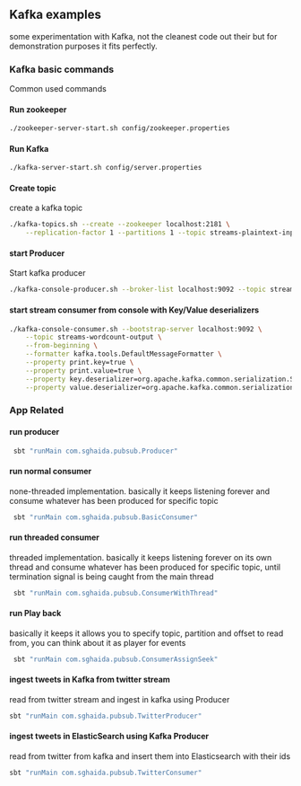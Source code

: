 ## Kafka examples
some experimentation with Kafka, not the cleanest code out their but for demonstration purposes it fits perfectly.

### Kafka basic commands
Common used commands

#### Run zookeeper
```bash
./zookeeper-server-start.sh config/zookeeper.properties
```

#### Run Kafka
```bash
./kafka-server-start.sh config/server.properties
```

#### Create topic
create a kafka topic
```bash
./kafka-topics.sh --create --zookeeper localhost:2181 \
    --replication-factor 1 --partitions 1 --topic streams-plaintext-input
```

#### start Producer
Start kafka producer
```bash
./kafka-console-producer.sh --broker-list localhost:9092 --topic streams-plaintext-input
```

#### start stream consumer from console with Key/Value deserializers
```bash
./kafka-console-consumer.sh --bootstrap-server localhost:9092 \
    --topic streams-wordcount-output \
    --from-beginning \
    --formatter kafka.tools.DefaultMessageFormatter \
    --property print.key=true \
    --property print.value=true \
    --property key.deserializer=org.apache.kafka.common.serialization.StringDeserializer \
    --property value.deserializer=org.apache.kafka.common.serialization.LongDeserializer
```

### App Related

#### run producer
```bash
 sbt "runMain com.sghaida.pubsub.Producer"
```

#### run normal consumer
none-threaded implementation. basically it keeps listening forever and consume whatever has been produced for specific topic

```bash
 sbt "runMain com.sghaida.pubsub.BasicConsumer"
```

#### run threaded consumer
threaded implementation. basically it keeps listening forever on its own thread and consume whatever has been produced for specific topic,
until termination signal is being caught from the main thread

```bash
 sbt "runMain com.sghaida.pubsub.ConsumerWithThread"
```

#### run Play back
basically it keeps it allows you to specify topic, partition and offset to read from, you can think about it as player for events

```bash
 sbt "runMain com.sghaida.pubsub.ConsumerAssignSeek"
```

#### ingest tweets in Kafka from twitter stream
read from twitter stream and ingest in kafka using Producer
```bash
sbt "runMain com.sghaida.pubsub.TwitterProducer"
```

#### ingest tweets in ElasticSearch using Kafka Producer
read from twitter from kafka and insert them into Elasticsearch with their ids
```bash
sbt "runMain com.sghaida.pubsub.TwitterConsumer"
```